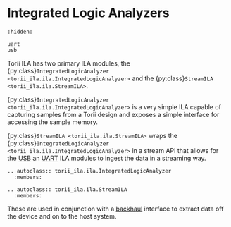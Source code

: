 # Integrated Logic Analyzers

```{toctree}
:hidden:

uart
usb
```

Torii ILA has two primary ILA modules, the {py:class}`IntegratedLogicAnalyzer <torii_ila.ila.IntegratedLogicAnalyzer>` and the {py:class}`StreamILA <torii_ila.ila.StreamILA>`.

{py:class}`IntegratedLogicAnalyzer <torii_ila.ila.IntegratedLogicAnalyzer>` is a very simple ILA capable of capturing samples from a Torii design and exposes a simple interface for accessing the sample memory.

{py:class}`StreamILA <torii_ila.ila.StreamILA>` wraps the {py:class}`IntegratedLogicAnalyzer <torii_ila.ila.IntegratedLogicAnalyzer>` in a stream API that allows for the [USB] an [UART] ILA modules to ingest the data in a streaming way.


```{eval-rst}
.. autoclass:: torii_ila.ila.IntegratedLogicAnalyzer
  :members:

.. autoclass:: torii_ila.ila.StreamILA
  :members:
```

These are used in conjunction with a [backhaul] interface to extract data off the device and on to the host system.

[USB]: ./usb.md
[UART]: ./uart.md
[backhaul]: ../backhaul/index.md
